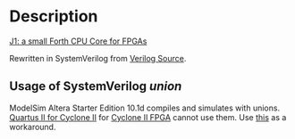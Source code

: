 # Description
[J1: a small Forth CPU Core for FPGAs](http://excamera.com/sphinx/fpga-j1.html)

Rewritten in SystemVerilog from [Verilog Source](https://github.com/ros-drivers/wge100_driver/tree/hydro-devel/wge100_camera_firmware/src/hardware/verilog/j1.v).

## Usage of SystemVerilog *union*
ModelSim Altera Starter Edition 10.1d compiles and simulates with unions. [Quartus II for Cyclone II](http://dl.altera.com/13.0sp1/?edition=web) for [Cyclone II FPGA](http://www.terasic.com.tw/cgi-bin/page/archive.pl?Language=English&CategoryNo=53&No=83) cannot use them. Use [this](rtl/j1_quartus_ii.sv) as a workaround.
